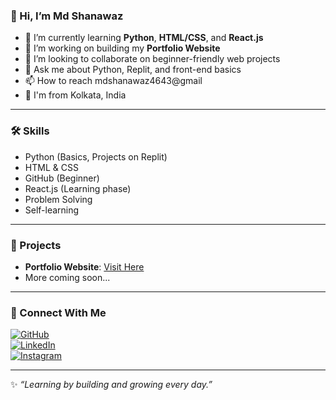 
### 👋 Hi, I’m Md Shanawaz

- 🌱 I’m currently learning **Python**, **HTML/CSS**, and **React.js**
- 🔭 I’m working on building my **Portfolio Website**
- 🤝 I’m looking to collaborate on beginner-friendly web projects
- 💬 Ask me about Python, Replit, and front-end basics
- 📫 How to reach mdshanawaz4643@gmail
- 📍 I'm from Kolkata, India

---

### 🛠️ Skills
- Python (Basics, Projects on Replit)
- HTML & CSS
- GitHub (Beginner)
- React.js (Learning phase)
- Problem Solving
- Self-learning

---

### 📌 Projects
- **Portfolio Website**: [Visit Here](https://replit.com/@MDSHANAWAZ4643/ProfileShowcase)
- More coming soon...

---

### 🔗 Connect With Me
[![GitHub](https://img.shields.io/badge/GitHub-000?style=for-the-badge&logo=github)](https://github.com/mdshanawazansari417)  
[![LinkedIn](https://img.shields.io/badge/LinkedIn-0A66C2?style=for-the-badge&logo=linkedin&logoColor=white)](https://www.linkedin.com/in/md-shahnawaz-ansari-299956206)  
[![Instagram](https://img.shields.io/badge/Instagram-E4405F?style=for-the-badge&logo=instagram&logoColor=white)](https://www.instagram.com/shahnawazansari.in?igsh=MXd1bDEzcWN6ZWFrZg==)

---

✨ *“Learning by building and growing every day.”*
